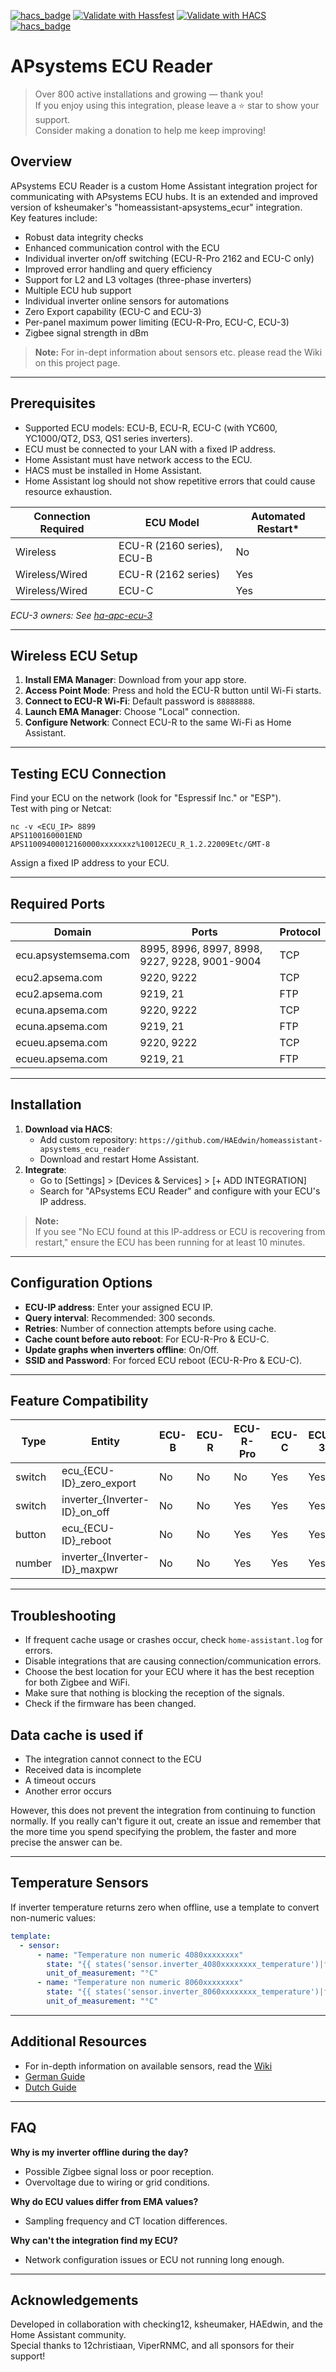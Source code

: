 [![hacs_badge](https://img.shields.io/github/v/release/haedwin/homeassistant-apsystems_ecu_reader)](https://github.com/haedwin/homeassistant-apsystems_ecu_reader)
[![Validate with Hassfest](https://github.com/HAEdwin/homeassistant-apsystems_ecu_reader/actions/workflows/validate%20with%20Hassfest.yaml/badge.svg)](https://github.com/HAEdwin/homeassistant-apsystems_ecu_reader/actions/workflows/validate%20with%20Hassfest.yaml)
[![Validate with HACS](https://github.com/HAEdwin/homeassistant-apsystems_ecu_reader/actions/workflows/validate%20with%20HACS.yaml/badge.svg)](https://github.com/HAEdwin/homeassistant-apsystems_ecu_reader/actions/workflows/validate%20with%20HACS.yaml)
[![hacs_badge](https://img.shields.io/maintenance/yes/2025)](https://github.com/haedwin/homeassistant-apsystems_ecu_reader)

# APsystems ECU Reader

> Over 800 active installations and growing — thank you!  
> If you enjoy using this integration, please leave a ⭐ star to show your support.  
> Consider making a donation to help me keep improving!

## Overview

APsystems ECU Reader is a custom Home Assistant integration project for communicating with APsystems ECU hubs. It is an extended and improved version of ksheumaker's "homeassistant-apsystems_ecur" integration.  
Key features include:
- Robust data integrity checks
- Enhanced communication control with the ECU
- Individual inverter on/off switching (ECU-R-Pro 2162 and ECU-C only)
- Improved error handling and query efficiency
- Support for L2 and L3 voltages (three-phase inverters)
- Multiple ECU hub support
- Individual inverter online sensors for automations
- Zero Export capability (ECU-C and ECU-3)
- Per-panel maximum power limiting (ECU-R-Pro, ECU-C, ECU-3)
- Zigbee signal strength in dBm

> **Note:**
> For in-dept information about sensors etc. please read the Wiki on this project page.

---

## Prerequisites

- Supported ECU models: ECU-B, ECU-R, ECU-C (with YC600, YC1000/QT2, DS3, QS1 series inverters).
- ECU must be connected to your LAN with a fixed IP address.
- Home Assistant must have network access to the ECU.
- HACS must be installed in Home Assistant.
- Home Assistant log should not show repetitive errors that could cause resource exhaustion.

| Connection Required | ECU Model                  | Automated Restart* |
|---------------------|---------------------------|--------------------|
| Wireless            | ECU-R (2160 series), ECU-B| No                 |
| Wireless/Wired      | ECU-R (2162 series)       | Yes                |
| Wireless/Wired      | ECU-C                     | Yes                |

_ECU-3 owners: See [ha-apc-ecu-3](https://github.com/jeeshofone/ha-apc-ecu-3)_

---

## Wireless ECU Setup

1. **Install EMA Manager**: Download from your app store.
2. **Access Point Mode**: Press and hold the ECU-R button until Wi-Fi starts.
3. **Connect to ECU-R Wi-Fi**: Default password is `88888888`.
4. **Launch EMA Manager**: Choose "Local" connection.
5. **Configure Network**: Connect ECU-R to the same Wi-Fi as Home Assistant.

---

## Testing ECU Connection

Find your ECU on the network (look for "Espressif Inc." or "ESP").  
Test with ping or Netcat:
```
nc -v <ECU_IP> 8899
APS1100160001END
APS11009400012160000xxxxxxxz%10012ECU_R_1.2.22009Etc/GMT-8
```
Assign a fixed IP address to your ECU.

---

## Required Ports

| Domain                | Ports                                      | Protocol |
|-----------------------|--------------------------------------------|----------|
| ecu.apsystemsema.com  | 8995, 8996, 8997, 8998, 9227, 9228, 9001-9004 | TCP      |
| ecu2.apsema.com       | 9220, 9222                                 | TCP      |
| ecu2.apsema.com       | 9219, 21                                   | FTP      |
| ecuna.apsema.com      | 9220, 9222                                 | TCP      |
| ecuna.apsema.com      | 9219, 21                                   | FTP      |
| ecueu.apsema.com      | 9220, 9222                                 | TCP      |
| ecueu.apsema.com      | 9219, 21                                   | FTP      |

---

## Installation

1. **Download via HACS**:
   - Add custom repository: `https://github.com/HAEdwin/homeassistant-apsystems_ecu_reader`
   - Download and restart Home Assistant.
2. **Integrate**:
   - Go to [Settings] > [Devices & Services] > [+ ADD INTEGRATION]
   - Search for "APsystems ECU Reader" and configure with your ECU's IP address.

> **Note:**  
> If you see "No ECU found at this IP-address or ECU is recovering from restart," ensure the ECU has been running for at least 10 minutes.

---

## Configuration Options

- **ECU-IP address**: Enter your assigned ECU IP.
- **Query interval**: Recommended: 300 seconds.
- **Retries**: Number of connection attempts before using cache.
- **Cache count before auto reboot**: For ECU-R-Pro & ECU-C.
- **Update graphs when inverters offline**: On/Off.
- **SSID and Password**: For forced ECU reboot (ECU-R-Pro & ECU-C).

---

## Feature Compatibility

| Type    | Entity                        | ECU-B | ECU-R | ECU-R-Pro | ECU-C | ECU-3 |
|---------|-------------------------------|-------|-------|-----------|-------|-------|
| switch  | ecu_{ECU-ID}_zero_export      | No    | No    | No        | Yes   | Yes   |
| switch  | inverter_{Inverter-ID}_on_off | No    | No    | Yes       | Yes   | Yes   |
| button  | ecu_{ECU-ID}_reboot           | No    | No    | Yes       | Yes   | Yes   |
| number  | inverter_{Inverter-ID}_maxpwr | No    | No    | Yes       | Yes   | Yes   |

---

## Troubleshooting

- If frequent cache usage or crashes occur, check `home-assistant.log` for errors.
- Disable integrations that are causing connection/communication errors.
- Choose the best location for your ECU where it has the best reception for both Zigbee and WiFi.
- Make sure that nothing is blocking the reception of the signals.
- Check if the firmware has been changed.

## Data cache is used if

- The integration cannot connect to the ECU
- Received data is incomplete
- A timeout occurs
- Another error occurs

However, this does not prevent the integration from continuing to function normally.
If you really can't figure it out, create an issue and remember that the more time you spend specifying the problem, the faster and more precise the answer can be.

---

## Temperature Sensors

If inverter temperature returns zero when offline, use a template to convert non-numeric values:
```yaml
template:
  - sensor:
      - name: "Temperature non numeric 4080xxxxxxxx"
        state: "{{ states('sensor.inverter_4080xxxxxxxx_temperature')|float(0) }}"
        unit_of_measurement: "°C"
      - name: "Temperature non numeric 8060xxxxxxxx"
        state: "{{ states('sensor.inverter_8060xxxxxxxx_temperature')|float(0) }}"
        unit_of_measurement: "°C"
```

---

## Additional Resources

- For in-depth information on available sensors, read the [Wiki](https://github.com/HAEdwin/homeassistant-apsystems_ecu_reader/wiki)
- [German Guide](https://smart-home-assistant.de/ap-systems-ecu-b-einbinden)
- [Dutch Guide](https://doe-duurzaam.nl/artikel/je-apsystems-micro-omvormers-slim-uitzetten-via-web-of-home-assistant/#teruglevering-beperken-per-micro-omvormer)

---

## FAQ

**Why is my inverter offline during the day?**  
- Possible Zigbee signal loss or poor reception.  
- Overvoltage due to wiring or grid conditions.

**Why do ECU values differ from EMA values?**  
- Sampling frequency and CT location differences.

**Why can't the integration find my ECU?**  
- Network configuration issues or ECU not running long enough.

---

## Acknowledgements

Developed in collaboration with checking12, ksheumaker, HAEdwin, and the Home Assistant community.  
Special thanks to 12christiaan, ViperRNMC, and all sponsors for their support!
